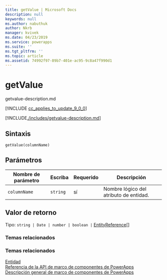 ```yaml
---
title: getValue | Microsoft Docs
description: null
keywords: null
ms.author: nabuthuk
author: Nkrb
manager: kvivek
ms.date: 04/23/2019
ms.service: powerapps
ms.suite: ''
ms.tgt_pltfrm: ''
ms.topic: article
ms.assetid: 74992f97-89b7-401e-ac95-9c8a47f990d1
---
```


# <a name="getvalue"></a>getValue

getvalue-description.md

[!INCLUDE [cc_applies_to_update_9_0_0](../../../../includes/cc_applies_to_update_9_0_0.md)]

[!INCLUDE[./includes/getvalue-description.md](./includes/getvalue-description.md)]

## <a name="syntax"></a>Sintaxis

`getValue(columnName)`

## <a name="parameters"></a>Parámetros

| Nombre de parámetro|Escriba|Requerido|Descripción|
| ------------- |----|--------|-----------|
|`columnName`|`string`|sí|Nombre lógico del atributo de entidad.|

## <a name="return-value"></a>Valor de retorno

Tipo: `string | Date | number | boolean |` [EntityReference](../entityreference.md)[]

### <a name="related-topics"></a>Temas relacionados

### <a name="related-topics"></a>Temas relacionados

[Entidad](../entity.md)<br/>
[Referencia de la API de marco de componentes de PowerApps](../../reference/index.md)<br/>
[Descripción general de marco de componentes de PowerApps](../../overview.md)